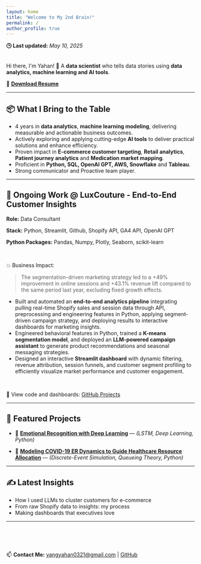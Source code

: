 ```yaml
---
layout: home
title: "Welcome to My 2nd Brain!"
permalink: /
author_profile: true
---
```

**🕒 Last updated:** _May 10, 2025_
<br>
<br>

Hi there, I'm Yahan! 👋  A **data scientist** who tells data stories using **data analytics, machine learning and AI tools**.

📄 **[Download Resume](materials/Resume%20of%20Yahan_2025.pdf)**

---
## 📦 What I Bring to the Table

- 4 years in **data analytics**, **machine learning modeling**, delivering measurable and actionable business outcomes.
- Actively exploring and applying cutting-edge **AI tools** to deliver practical solutions and enhance efficiency.
- Proven impact in **E-commerce customer targeting**, **Retail analytics**, **Patient journey analytics** and **Medication market mapping**.
- Proficient in **Python, SQL, OpenAI GPT, AWS, Snowflake** and **Tableau**.
- Strong communicator and Proactive team player.

---

## 🧠 Ongoing Work @ LuxCouture - End-to-End Customer Insights
  <p><strong>Role:</strong> Data Consultant </p>
  <p><strong>Stack:</strong> Python, Streamlit, Github, Shopify API, GA4 API, OpenAI GPT</p>
  <p><strong>Python Packages:</strong> Pandas, Numpy, Plotly, Seaborn, scikit-learn </p>

<br>

💥 Business Impact:
> The segmentation-driven marketing strategy led to a +49% improvement in online sessions and +43.1% revenue lift compared to the same period last year, excluding fixed growth effects.

- Built and automated an **end-to-end analytics pipeline** integrating pulling real-time Shopify sales and session data through API, preprocessing and engineering features in Python, applying segment-driven campaign strategy, and deploying results to interactive dashboards for marketing insights.
- Engineered behavioral features in Python, trained a **K-means segmentation model**, and deployed an **LLM-powered campaign assistant** to generate product recommendations and seasonal messaging strategies.
- Designed an interactive **Streamlit dashboard** with dynamic filtering, revenue attribution, session funnels, and customer segment profiling to efficiently visualize market performance and customer engagement.

<br>

📁 View code and dashboards: [GitHub Projects](https://github.com/amber-y321/Customer_Behavior_Dashboard)

---

## 📌 Featured Projects
- 📁 **[Emotional Recognition with Deep Learning](https://github.com/amber-y321/Emotion-Detection)** — *(LSTM, Deep Learning, Python)*


- 📁 **[Modeling COVID-19 ER Dynamics to Guide Healthcare Resource Allocation](https://github.com/amber-y321/Hospitalization-simulation)** — *(Discrete-Event Simulation, Queueing Theory, Python)*

---

## ✍️ Latest Insights
- How I used LLMs to cluster customers for e-commerce
- From raw Shopify data to insights: my process
- Making dashboards that executives love

---

<br>
<br>
<br>

📫 **Contact Me:** [yangyahan0321@gmail.com](mailto:yangyahan0321@gmail.com) | [GitHub](https://github.com/amber-y321)
